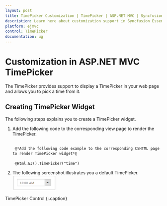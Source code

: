 ```yaml
---
layout: post
title: TimePicker Customization | TimePicker | ASP.NET MVC | Syncfusion
description: Learn here about customization support in Syncfusion Essential ASP.NET MVC TimePicker Control, its elements, and more.
platform: ejmvc
control: TimePicker
documentation: ug
---
```


# Customization in ASP.NET MVC TimePicker

The TimePicker provides support to display a TimePicker in your web page and allows you to pick a time from it.

## Creating TimePicker Widget

The following steps explains you to create a TimePicker widget.

1. Add the following code to the corresponding view page to render the TimePicker.

   ~~~ cshtml

	@*Add the following code example to the corresponding CSHTML page to render TimePicker widget*@

	@Html.EJ().TimePicker("time")

   ~~~
   

2. The following screenshot illustrates you a default TimePicker.
![ASP.NET MVC TimePicker customization](TimePicker-Customization_images/TimePicker-Customization_img1.png)

TimePicker Control
{:.caption}

